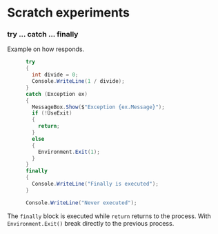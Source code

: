 ﻿# Scratch experiments

### try ... catch ... finally

Example on how responds.
```csharp
      try
      {
        int divide = 0;
        Console.WriteLine(1 / divide);
      }
      catch (Exception ex)
      {
        MessageBox.Show($"Exception {ex.Message}");
        if (!UseExit)
        {
          return;
        }
        else
        {
          Environment.Exit(1);
        }
      }
      finally
      {
        Console.WriteLine("Finally is executed");
      }

      Console.WriteLine("Never executed");
```

The `finally` block is executed while `return` returns to the process. With `Environment.Exit()` break directly to the previous process.